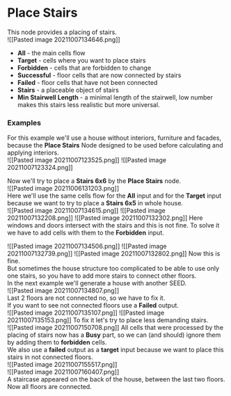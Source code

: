 # **Place Stairs**
This node provides a placing of stairs.  
![[Pasted image 20211007134646.png]]  
- **All** - the main cells flow
- **Target** - cells where you want to place stairs
- **Forbidden** - cells that are forbidden to change
- **Successful** - floor cells that are now connected by stairs
- **Failed** - floor cells that have not been connected 
- **Stairs** - a placeable object of stairs
- **Min Stairwell Length** - a minimal length of the stairwell, low number makes this stairs less realistic but more universal.

### Examples
For this example we'll use a house without interiors, furniture and facades, because the **Place Stairs** Node designed to be used before calculating and applying interiors.  
![[Pasted image 20211007123525.png]]
![[Pasted image 20211007123324.png]]

Now we'll try to place a **Stairs 6x6** by the **Place Stairs** node.  
![[Pasted image 20211006131203.png]]  
Here we'll use the same cells flow for the **All** input and for the **Target** input because we want to try to place a **Stairs 6x5** in whole house.  
![[Pasted image 20211007134615.png]]
![[Pasted image 20211007132208.png]]
![[Pasted image 20211007132302.png]]
Here windows and doors intersect with the stairs and this is not fine. To solve it we have to add cells with them to the **Forbidden** input.  

![[Pasted image 20211007134506.png]]
![[Pasted image 20211007132739.png]]
![[Pasted image 20211007132802.png]]
Now this is fine.   
But sometimes the house structure too complicated to be able to use only one stairs, so you have to add more stairs to connect other floors.  
In the next example we'll generate a house with another SEED.  
![[Pasted image 20211007134807.png]]  
Last 2 floors are not connected no, so we have to fix it.  
If you want to see not connected floors use a **Failed** output.  
![[Pasted image 20211007135107.png]]
![[Pasted image 20211007135153.png]]
To fix it let's try to place less demanding stairs.  
![[Pasted image 20211007150708.png]]
All cells that were processed by the placing of stairs now has a **Busy** part, so we can (and should) ignore them by adding them to **forbidden** cells.    
We also use a **failed** output as a **target** input because we want to place this stairs in not connected floors.  
![[Pasted image 20211007155517.png]]  
![[Pasted image 20211007160407.png]]  
A staircase appeared on the back of the house, between the last two floors.  
Now all floors are connected.  